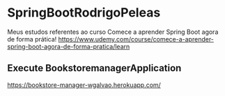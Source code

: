 # SpringBootRodrigoPeleas

Meus estudos referentes ao curso Comece a aprender Spring Boot agora de forma prática!
https://www.udemy.com/course/comece-a-aprender-spring-boot-agora-de-forma-pratica/learn

## Execute BookstoremanagerApplication

https://bookstore-manager-wgalvao.herokuapp.com/
